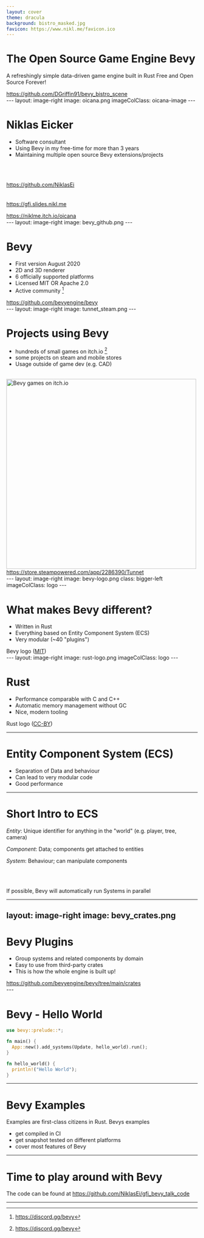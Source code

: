 ```yaml
---
layout: cover
theme: dracula
background: bistro_masked.jpg
favicon: https://www.nikl.me/favicon.ico
---
```


# The Open Source Game Engine Bevy

A refreshingly simple data-driven game engine built in Rust
Free and Open Source Forever!

<div class="footnotes-right">
<a href="https://github.com/DGriffin91/bevy_bistro_scene">https://github.com/DGriffin91/bevy_bistro_scene</a>
</div>
---
layout: image-right
image: oicana.png
imageColClass: oicana-image
---

# Niklas Eicker

- Software consultant
- Using Bevy in my free-time for more than 3 years
- Maintaining multiple open source Bevy extensions/projects
<br/>
<br/>

<mdi-github/> https://github.com/NiklasEi
<br/>
<br/>
<br/>
<mdi-book-open-outline/> <a href="https://gfi.slides.nikl.me">https://gfi.slides.nikl.me</a>

<div class="footnotes-right">
<a href="https://niklme.itch.io/oicana">https://niklme.itch.io/oicana</a>
</div>
---
layout: image-right
image: bevy_github.png
---

# Bevy

- First version August 2020
- 2D and 3D renderer
- 6 officially supported platforms
- Licensed MIT OR Apache 2.0
- Active community [^1]

[^1]: https://discord.gg/bevy
<div class="footnotes-right">
<a href="https://github.com/bevyengine/bevy">https://github.com/bevyengine/bevy</a>
</div>
---
layout: image-right
image: tunnet_steam.png
---

# Projects using Bevy

- hundreds of small games on itch.io [^1]
- some projects on steam and mobile stores
- Usage outside of game dev (e.g. CAD)

<br/>

<img alt="Bevy games on itch.io" src="/bevy_on_itch.png" width="500"/>

[^1]: https://itch.io/games/tag-bevy
<div class="footnotes-right">
<a href="https://store.steampowered.com/app/2286390/Tunnet">https://store.steampowered.com/app/2286390/Tunnet</a>
</div>
---
layout: image-right
image: bevy-logo.png
class: bigger-left
imageColClass: logo
---

# What makes Bevy different?

- Written in Rust
- Everything based on Entity Component System (ECS)
- Very modular (~40 "plugins")

<div class="footnotes-right">
Bevy logo (<a href="http://opensource.org/licenses/MIT">MIT</a>)
</div>
---
layout: image-right
image: rust-logo.png
imageColClass: logo
---

# Rust

- Performance comparable with C and C++
- Automatic memory management without GC
- Nice, modern tooling

<div class="footnotes-right">
Rust logo (<a href="https://creativecommons.org/licenses/by/4.0/">CC-BY</a>)
</div>


---

# Entity Component System (ECS)

- Separation of Data and behaviour
- Can lead to very modular code
- Good performance

--- 

# Short Intro to ECS


*Entity*: Unique identifier for anything in the "world" (e.g. player, tree, camera)

*Component*: Data; components get attached to entities

*System*: Behaviour; can manipulate components

<br/>
<br/>

If possible, Bevy will automatically run Systems in parallel

---
layout: image-right
image: bevy_crates.png
---

# Bevy Plugins

- Group systems and related components by domain
- Easy to use from third-party crates
- This is how the whole engine is built up!

<div class="footnotes-right">
<a href="https://github.com/bevyengine/bevy/tree/main/crates">https://github.com/bevyengine/bevy/tree/main/crates</a>
</div>
---

# Bevy - Hello World

```rust
use bevy::prelude::*;

fn main() {
  App::new().add_systems(Update, hello_world).run();
}

fn hello_world() {
  println!("Hello World");
}
```
---

# Bevy Examples

Examples are first-class citizens in Rust. Bevys examples
* get compiled in CI
* get snapshot tested on different platforms
* cover most features of Bevy

---

# Time to play around with Bevy

The code can be found at https://github.com/NiklasEi/gfi_bevy_talk_code

---
